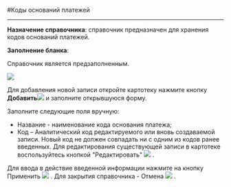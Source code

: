 ﻿#Коды оснований платежей

----------
**Назначение справочника**: справочник предназначен для хранения кодов оснований платежей. 

**Заполнение бланка**:

Справочник является предзаполненным. 

![](topic:НСИ.AddFiles.Screenshot_1628.jpg)

Для добавления новой записи откройте картотеку нажмите кнопку **Добавить**![](topic:НСИ.AddFiles.Btn_Add.png) и заполните открывшуюся форму.

Заполните следующие поля вручную: 

- Название - наименование кода основания платежа; 
- Код – Аналитический код редактируемого или вновь создаваемой записи. Новый код не должен совпадать ни с одним из кодов ранее введенных. 
Для редактирования существующей записи в картотеке воспользуйтесь кнопкой "Редактировать" ![](topic:Biz.НСИ.AddFiles.Btn_Edit.png)  .

Для ввода в действие введенной информации нажмите на кнопку Применить ![](topic:Biz.НСИ.AddFiles.Btn_OK.png) . Для закрытия справочника - Отмена ![](topic:Biz.НСИ.AddFiles.BtnCloseCancel.png) .
